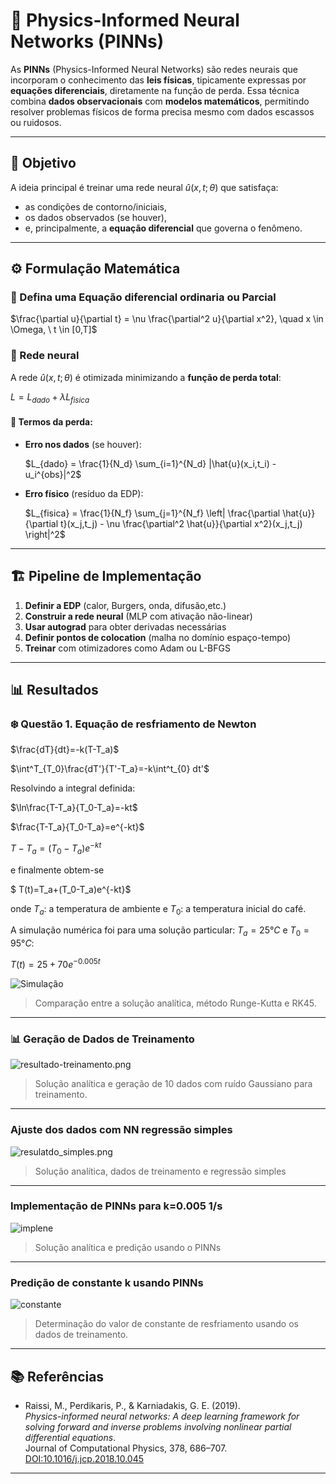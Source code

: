# 📘 Physics-Informed Neural Networks (PINNs)

As **PINNs** (Physics-Informed Neural Networks) são redes neurais que incorporam o conhecimento das **leis físicas**, tipicamente expressas por **equações diferenciais**, diretamente na função de perda. Essa técnica combina **dados observacionais** com **modelos matemáticos**, permitindo resolver problemas físicos de forma precisa mesmo com dados escassos ou ruidosos.

---

## 🎯 Objetivo

A ideia principal é treinar uma rede neural $\hat{u}(x,t;\theta)$ que satisfaça:
- as condições de contorno/iniciais,
- os dados observados (se houver),
- e, principalmente, a **equação diferencial** que governa o fenômeno.

---

## ⚙️ Formulação Matemática

### 🧩 Defina uma Equação diferencial ordinaria ou Parcial

$\frac{\partial u}{\partial t} = \nu \frac{\partial^2 u}{\partial x^2}, \quad x \in \Omega, \ t \in [0,T]$

### 🔧 Rede neural

A rede  $\hat{u}(x,t;\theta)$ é otimizada minimizando a **função de perda total**:

$L = L_{dado} + \lambda L_{fisica}$

#### 🎯 Termos da perda:
- **Erro nos dados** (se houver):

  $L_{dado} = \frac{1}{N_d} \sum_{i=1}^{N_d} |\hat{u}(x_i,t_i) - u_i^{obs}|^2$

- **Erro físico** (resíduo da EDP):

  $L_{fisica} = \frac{1}{N_f} \sum_{j=1}^{N_f} \left| \frac{\partial \hat{u}}{\partial t}(x_j,t_j) - \nu \frac{\partial^2 \hat{u}}{\partial x^2}(x_j,t_j) \right|^2$

---


## 🏗️ Pipeline de Implementação

1. **Definir a EDP** (calor, Burgers, onda, difusão,etc.)
2. **Construir a rede neural** (MLP com ativação não-linear)
3. **Usar autograd** para obter derivadas necessárias
4. **Definir pontos de colocation** (malha no domínio espaço-tempo)
5. **Treinar** com otimizadores como Adam ou L-BFGS

---

## 📊 Resultados

### ❄️ Questão 1. Equação de resfriamento de Newton

$\frac{dT}{dt}=-k(T-T_a)$

$\int^T_{T_0}\frac{dT'}{T'-T_a}=-k\int^t_{0} dt'$

Resolvindo a integral definida:

$\ln\frac{T-T_a}{T_0-T_a}=-kt$

$\frac{T-T_a}{T_0-T_a}=e^{-kt}$

$T-T_a=(T_0-T_a)e^{-kt}$

e finalmente obtem-se

$ T(t)=T_a+(T_0-T_a)e^{-kt}$

 onde $T_a$: a temperatura de ambiente e $T_0$: a temperatura inicial do café.

A simulação numérica foi para uma solução particular: $T_a=25°C$ e $T_0=95°C$: 

 $T(t)=25+70e^{-0.005t}$


![Simulação](./image4/sol_anal.png)

> Comparação entre a solução analítica, método Runge-Kutta e RK45.

---

### 📊 Geração de Dados de Treinamento



![resultado-treinamento.png](./image4/Dados.png)

> Solução analítica e geração de 10 dados com ruído Gaussiano para treinamento.

---

### Ajuste dos dados com NN regressão simples

![resulatdo_simples.png](./image4/nna.png)

> Solução analítica, dados de treinamento e regressão simples
---

### Implementação de PINNs para k=0.005 1/s

![implene](./image4/pinn.png)

> Solução analítica e predição usando o PINNs

---

### Predição de constante k usando PINNs

![constante](./image4/valork.png)

> Determinação do valor de constante de resfriamento usando os dados de treinamento. 

---

## 📚 Referências

- Raissi, M., Perdikaris, P., & Karniadakis, G. E. (2019).  
  *Physics-informed neural networks: A deep learning framework for solving forward and inverse problems involving nonlinear partial differential equations*.  
  Journal of Computational Physics, 378, 686–707.  
  [DOI:10.1016/j.jcp.2018.10.045](https://doi.org/10.1016/j.jcp.2018.10.045)

---
